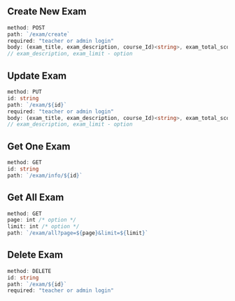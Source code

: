 ## **Create New Exam**

```ts
method: POST
path: `/exam/create`
required: "teacher or admin login"
body: (exam_title, exam_description, course_Id)<string>, exam_total_score<double>, exam_start_time<DATE>, exam_limit<int>
// exam_description, exam_limit - option
```

## **Update Exam**

```ts
method: PUT
id: string
path: `/exam/${id}`
required: "teacher or admin login"
body: (exam_title, exam_description, course_Id)<string>, exam_total_score<double>, exam_start_time<DATE>, exam_limit<int>
// exam_description, exam_limit - option
```

## **Get One Exam**

```ts
method: GET
id: string
path: `/exam/info/${id}`
```

## **Get All Exam**

```ts
method: GET
page: int /* option */
limit: int /* option */
path: `/exam/all?page=${page}&limit=${limit}`
```

## **Delete Exam**

```ts
method: DELETE
id: string
path: `/exam/${id}`
required: "teacher or admin login"
```
